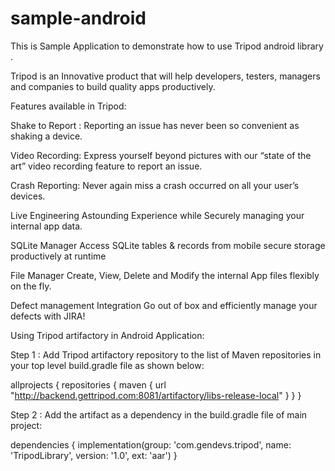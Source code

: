 # sample-android


This is Sample Application to demonstrate how to use Tripod android library .

Tripod is an Innovative product that will help developers, testers, managers and companies to build quality apps productively.

Features available in Tripod:

Shake to Report : 
Reporting an issue has never been so convenient as shaking a device.

Video Recording:
Express yourself beyond pictures with our “state of the art” video recording feature to report an issue.

Crash Reporting:
Never again miss a crash occurred on all your user’s devices.

Live Engineering
Astounding Experience while Securely managing your internal app data.

SQLite Manager
Access SQLite tables & records from mobile secure storage productively at runtime

File Manager
Create, View, Delete and Modify the internal App files flexibly on the fly.

Defect management Integration
Go out of box and efficiently manage your defects with JIRA!


Using Tripod artifactory in Android Application:

Step 1 : Add Tripod artifactory repository to the list of Maven repositories in your top level build.gradle file as shown below:

allprojects {
    repositories {
        maven { url "http://backend.gettripod.com:8081/artifactory/libs-release-local" }
    }
}

Step 2 : Add the artifact as a dependency in the build.gradle file of main project:

dependencies {
    implementation(group: 'com.gendevs.tripod', name: 'TripodLibrary', version: '1.0', ext: 'aar')
}



